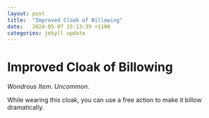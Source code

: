```yaml
---
layout: post
title:  "Improved Cloak of Billowing"
date:   2024-05-07 15:13:39 +1100
categories: jekyll update
---
```

# Improved Cloak of Billowing

_Wondrous Item. Uncommon._

While wearing this cloak, you can use a free action to make it billow dramatically.
